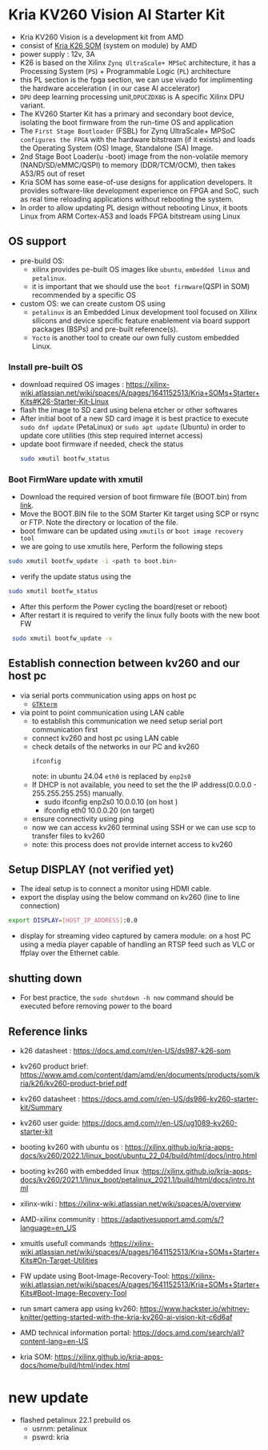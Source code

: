 # Kria KV260 Vision AI Starter Kit
* Kria KV260 Vision is a development kit from AMD
* consist of [Kria K26 SOM](https://www.amd.com/content/dam/amd/en/documents/products/som/kria/k26/k26-product-brief.pdf) (system on module) by AMD
* power supply : 12v, 3A
* K26 is based on the Xilinx `Zynq UltraScale+ MPSoC` architecture, it has a Processing System (`PS`) + Programmable Logic (`PL`) architecture
* this PL section is the fpga section, we can use vivado for implimenting the hardware acceleration ( in our case AI accelerator)
* `DPU` deep learning processing unit,`DPUCZDX8G` is A specific Xilinx DPU variant.
* The KV260 Starter Kit has a primary and secondary boot device, isolating the boot firmware from the run-time OS and application
* The `First Stage Bootloader` (FSBL) for Zynq UltraScale+ MPSoC `configures the FPGA` with the hardware bitstream (if it exists) and loads the Operating System (OS) Image, Standalone (SA) Image.
* 2nd Stage Boot Loader(u -boot) image from the non-volatile memory (NAND/SD/eMMC/QSPI) to memory (DDR/TCM/OCM), then takes A53/R5 out of reset
* Kria SOM has some ease-of-use designs for application developers. It provides software-like development experience on FPGA and SoC, such as real time reloading applications without rebooting the system.
* In order to allow updating PL design without rebooting Linux, it boots Linux from ARM Cortex-A53 and loads FPGA bitstream using Linux

## OS support
* pre-build OS:
    * xilinx provides pe-built OS images like `ubuntu`, `embedded linux` and `petalinux`.
    * it is important that we should use the `boot firmware`(QSPI in SOM) recommended by a specific OS
* custom OS: we can create custom OS using 
    * `petalinux` is an Embedded Linux development tool focused on Xilinx silicons and device specific feature enablement via board support packages (BSPs) and pre-built reference(s). 
    * `Yocto` is another tool to create our own fully custom embedded 
Linux. 

### Install pre-built OS
- download required OS images : https://xilinx-wiki.atlassian.net/wiki/spaces/A/pages/1641152513/Kria+SOMs+Starter+Kits#K26-Starter-Kit-Linux
- flash the image to SD card using belena etcher or other softwares
- After initial boot of a new SD card image it is best practice to execute `sudo dnf update` (PetaLinux) or `sudo apt update` (Ubuntu) in order to update core utilities (this step required internet access)
- update boot firmware if needed, check the status
    ```bash
    sudo xmutil bootfw_status
    ```


### Boot FirmWare update with xmutil
- Download the required version of boot firmware file (BOOT.bin) from [link](https://xilinx-wiki.atlassian.net/wiki/spaces/A/pages/1641152513/Kria+SOMs+Starter+Kits#K26-Boot-Firmware-Updates).
- Move the BOOT.BIN file to the SOM Starter Kit target using SCP or rsync or FTP. Note the directory or location of the file.
-  boot fimware can be updated using `xmutils` or `boot image recovery tool`
- we are going to use xmutils here, Perform the following steps
```bash 
sudo xmutil bootfw_update -i <path to boot.bin>
```
- verify the update status using the 
```bash
sudo xmutil bootfw_status
```
- After this perform the Power cycling the board(reset or reboot)
- After restart it is required to verify the linux fully boots with the new boot FW
```bash
 sudo xmutil bootfw_update -v
```

## Establish connection between kv260 and our host pc
- via serial ports communication using apps on host pc
    - [`GTKterm`](gtkterm.md)
- via point to point communication using LAN cable
    - to establish this communication we need setup serial port communication first
    - connect kv260 and host pc using LAN cable
    - check details of the networks in our PC and kv260
        ```
        ifconfig
        ``` 
        note: in ubuntu 24.04 `eth0` is replaced by `enp2s0`
    - If DHCP is not available, you need to set the the IP address(0.0.0.0 - 255.255.255.255) manually.
        - sudo ifconfig enp2s0 10.0.0.10 (on host )
        - ifconfig eth0 10.0.0.20 (on target)
    - ensure connectivity using ping  
    - now we can access kv260 terminal using SSH or we can use scp to transfer files to kv260
    - note: this process does not provide internet access to kv260
    
## Setup DISPLAY (not verified yet)
- The ideal setup is to connect a monitor using HDMI cable.
- export the display using the below command on kv260 (line to line connection)
```bash
export DISPLAY=[HOST_IP_ADDRESS]:0.0
```
- display for streaming video captured by camera module: on a host PC using a media player capable of handling an RTSP feed such as VLC or ffplay over the Ethernet cable.


## shutting down
- For best practice, the `sudo shutdown -h now` command should be executed before removing power to the board
## Reference links
* k26 datasheet : https://docs.amd.com/r/en-US/ds987-k26-som
* kv260 product brief: https://www.amd.com/content/dam/amd/en/documents/products/som/kria/k26/kv260-product-brief.pdf
* kv260 datasheet : https://docs.amd.com/r/en-US/ds986-kv260-starter-kit/Summary
* kv260 user guide: https://docs.amd.com/r/en-US/ug1089-kv260-starter-kit 

* booting kv260 with ubuntu os : https://xilinx.github.io/kria-apps-docs/kv260/2022.1/linux_boot/ubuntu_22_04/build/html/docs/intro.html
* booting kv260 with embedded linux :https://xilinx.github.io/kria-apps-docs/kv260/2021.1/linux_boot/petalinux_2021.1/build/html/docs/intro.html
* xilinx-wiki : https://xilinx-wiki.atlassian.net/wiki/spaces/A/overview
* AMD-xilinx community : https://adaptivesupport.amd.com/s/?language=en_US
* xmuitls usefull commands :https://xilinx-wiki.atlassian.net/wiki/spaces/A/pages/1641152513/Kria+SOMs+Starter+Kits#On-Target-Utilities
* FW update using Boot-Image-Recovery-Tool: https://xilinx-wiki.atlassian.net/wiki/spaces/A/pages/1641152513/Kria+SOMs+Starter+Kits#Boot-Image-Recovery-Tool
* run smart camera app using kv260: https://www.hackster.io/whitney-knitter/getting-started-with-the-kria-kv260-ai-vision-kit-c6d6af
* AMD technical information portal: https://docs.amd.com/search/all?content-lang=en-US
* kria SOM: https://xilinx.github.io/kria-apps-docs/home/build/html/index.html

# new update
- flashed petalinux 22.1 prebuild os
    - usrnm: petalinux
    - pswrd: kria

